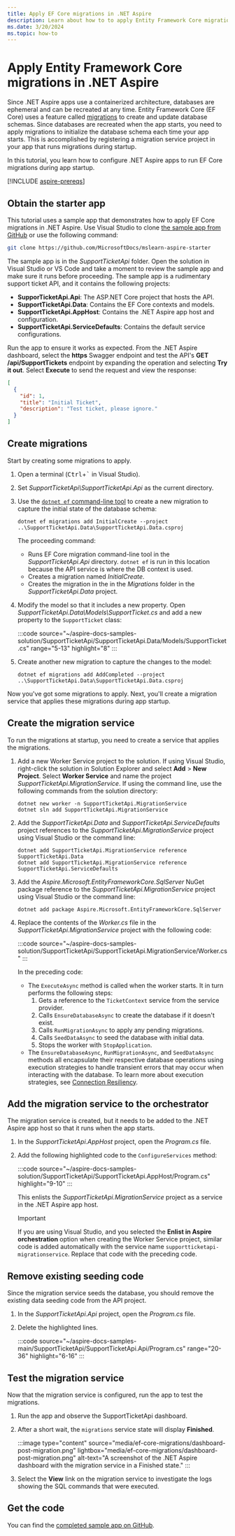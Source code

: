```yaml
---
title: Apply EF Core migrations in .NET Aspire
description: Learn about how to to apply Entity Framework Core migrations in .NET Aspire
ms.date: 3/20/2024
ms.topic: how-to
---
```


# Apply Entity Framework Core migrations in .NET Aspire

Since .NET Aspire apps use a containerized architecture, databases are ephemeral and can be recreated at any time. Entity Framework Core (EF Core) uses a feature called [migrations](/ef/core/managing-schemas/migrations) to create and update database schemas. Since databases are recreated when the app starts, you need to apply migrations to initialize the database schema each time your app starts. This is accomplished by registering a migration service project in your app that runs migrations during startup.

In this tutorial, you learn how to configure .NET Aspire apps to run EF Core migrations during app startup.

[!INCLUDE [aspire-prereqs](../includes/aspire-prereqs.md)]

## Obtain the starter app

This tutorial uses a sample app that demonstrates how to apply EF Core migrations in .NET Aspire. Use Visual Studio to clone [the sample app from GitHub](https://github.com/MicrosoftDocs/mslearn-aspire-starter) or use the following command:

```bash
git clone https://github.com/MicrosoftDocs/mslearn-aspire-starter
```

The sample app is in the *SupportTicketApi* folder. Open the solution in Visual Studio or VS Code and take a moment to review the sample app and make sure it runs before proceeding. The sample app is a rudimentary support ticket API, and it contains the following projects:

- **SupporTicketApi.Api**: The ASP.NET Core project that hosts the API.
- **SupportTicketApi.Data**: Contains the EF Core contexts and models.
- **SupportTicketApi.AppHost**: Contains the .NET Aspire app host and configuration.
- **SupportTicketApi.ServiceDefaults**: Contains the default service configurations.

Run the app to ensure it works as expected. From the .NET Aspire dashboard, select the **https** Swagger endpoint and test the API's **GET /api/SupportTickets** endpoint by expanding the operation and selecting **Try it out**. Select **Execute** to send the request and view the response:

```json
[
  {
    "id": 1,
    "title": "Initial Ticket",
    "description": "Test ticket, please ignore."
  }
]
```

## Create migrations

Start by creating some migrations to apply.

1. Open a terminal (<kbd>Ctrl</kbd>+<kbd>\`</kbd> in Visual Studio).
1. Set *SupportTicketApi\SupportTicketApi.Api* as the current directory.
1. Use the [`dotnet ef` command-line tool](https://learn.microsoft.com/ef/core/managing-schemas/migrations/#install-the-tools) to create a new migration to capture the initial state of the database schema:

    ```dotnetcli
    dotnet ef migrations add InitialCreate --project ..\SupportTicketApi.Data\SupportTicketApi.Data.csproj
    ```

    The proceeding command:

      - Runs EF Core migration command-line tool in the *SupportTicketApi.Api* directory. `dotnet ef` is run in this location because the API service is where the DB context is used.
      - Creates a migration named *InitialCreate*.
      - Creates the migration in the in the *Migrations* folder in the *SupportTicketApi.Data* project.

1. Modify the model so that it includes a new property. Open *SupportTicketApi.Data\Models\SupportTicket.cs* and add a new property to the `SupportTicket` class:

    :::code source="~/aspire-docs-samples-solution/SupportTicketApi/SupportTicketApi.Data/Models/SupportTicket.cs" range="5-13" highlight="8" :::

1. Create another new migration to capture the changes to the model:

    ```dotnetcli
    dotnet ef migrations add AddCompleted --project ..\SupportTicketApi.Data\SupportTicketApi.Data.csproj
    ```

Now you've got some migrations to apply. Next, you'll create a migration service that applies these migrations during app startup.

## Create the migration service

To run the migrations at startup, you need to create a service that applies the migrations.

1. Add a new Worker Service project to the solution. If using Visual Studio, right-click the solution in Solution Explorer and select **Add** > **New Project**. Select **Worker Service** and name the project *SupportTicketApi.MigrationService*. If using the command line, use the following commands from the solution directory:

    ```dotnetcli
    dotnet new worker -n SupportTicketApi.MigrationService
    dotnet sln add SupportTicketApi.MigrationService
    ```

1. Add the *SupportTicketApi.Data* and *SupportTicketApi.ServiceDefaults* project references to the *SupportTicketApi.MigrationService* project using Visual Studio or the command line:

    ```dotnetcli
    dotnet add SupportTicketApi.MigrationService reference SupportTicketApi.Data
    dotnet add SupportTicketApi.MigrationService reference SupportTicketApi.ServiceDefaults
    ```

1. Add the *Aspire.Microsoft.EntityFrameworkCore.SqlServer* NuGet package reference to the *SupportTicketApi.MigrationService* project using Visual Studio or the command line:

    ```dotnetcli
    dotnet add package Aspire.Microsoft.EntityFrameworkCore.SqlServer
    ```

1. Replace the contents of the *Worker.cs* file in the *SupportTicketApi.MigrationService* project with the following code:

    :::code source="~/aspire-docs-samples-solution/SupportTicketApi/SupportTicketApi.MigrationService/Worker.cs" :::

    In the preceding code:

    - The `ExecuteAsync` method is called when the worker starts. It in turn performs the following steps:
      1. Gets a reference to the `TicketContext` service from the service provider.
      1. Calls `EnsureDatabaseAsync` to create the database if it doesn't exist.
      1. Calls `RunMigrationAsync` to apply any pending migrations.
      1. Calls `SeedDataAsync` to seed the database with initial data.
      1. Stops the worker with `StopApplication`.
    - The `EnsureDatabaseAsync`, `RunMigrationAsync`, and `SeedDataAsync` methods all encapsulate their respective database operations using execution strategies to handle transient errors that may occur when interacting with the database. To learn more about execution strategies, see [Connection Resiliency](/ef/core/miscellaneous/connection-resiliency).

## Add the migration service to the orchestrator

The migration service is created, but it needs to be added to the .NET Aspire app host so that it runs when the app starts.

1. In the *SupportTicketApi.AppHost* project, open the *Program.cs* file.
1. Add the following highlighted code to the `ConfigureServices` method:

    :::code source="~/aspire-docs-samples-solution/SupportTicketApi/SupportTicketApi.AppHost/Program.cs" highlight="9-10" :::

    This enlists the *SupportTicketApi.MigrationService* project as a service in the .NET Aspire app host.

    > [!IMPORTANT]
    > If you are using Visual Studio, and you selected the **Enlist in Aspire orchestration** option when creating the Worker Service project, similar code is added automatically with the service name `supportticketapi-migrationservice`. Replace that code with the preceding code.

## Remove existing seeding code

Since the migration service seeds the database, you should remove the existing data seeding code from the API project.

1. In the *SupportTicketApi.Api* project, open the *Program.cs* file.
1. Delete the highlighted lines.

    :::code source="~/aspire-docs-samples-main/SupportTicketApi/SupportTicketApi.Api/Program.cs" range="20-36" highlight="6-16" :::

## Test the migration service

Now that the migration service is configured, run the app to test the migrations.

1. Run the app and observe the SupportTicketApi dashboard.
1. After a short wait, the `migrations` service state will display **Finished**.

    :::image type="content" source="media/ef-core-migrations/dashboard-post-migration.png" lightbox="media/ef-core-migrations/dashboard-post-migration.png" alt-text="A screenshot of the .NET Aspire dashboard with the migration service in a Finished state." :::

1. Select the **View** link on the migration service to investigate the logs showing the SQL commands that were executed.

## Get the code

You can find the [completed sample app on GitHub](https://github.com/MicrosoftDocs/aspire-docs-samples/tree/solution/SupportTicketApi).
